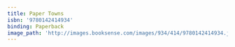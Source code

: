 ```yaml
---
title: Paper Towns
isbn: '9780142414934'
binding: Paperback
image_path: 'http://images.booksense.com/images/934/414/9780142414934.jpg'
---
```


